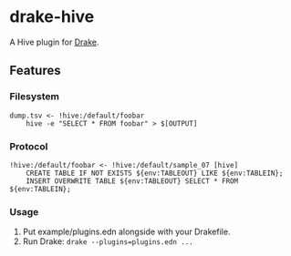 drake-hive
==========

A Hive plugin for [Drake](https://github.com/Factual/drake).

## Features

###  Filesystem

    dump.tsv <- !hive:/default/foobar
        hive -e "SELECT * FROM foobar" > $[OUTPUT]

### Protocol

    !hive:/default/foobar <- !hive:/default/sample_07 [hive]
        CREATE TABLE IF NOT EXISTS ${env:TABLEOUT} LIKE ${env:TABLEIN};
        INSERT OVERWRITE TABLE ${env:TABLEOUT} SELECT * FROM ${env:TABLEIN};

### Usage

1. Put example/plugins.edn alongside with your Drakefile.
2. Run Drake: `drake --plugins=plugins.edn ...`

